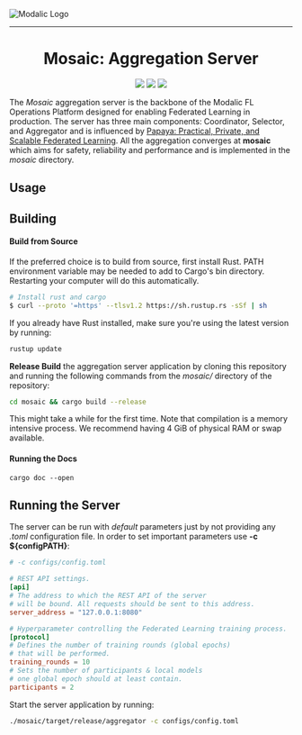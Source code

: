 ![Modalic Logo](https://github.com/modalic/mosaic/blob/main/public/mo-logo.png)

--------------------------------------------------------------------------------

<h1 align="center">
  <b>Mosaic: Aggregation Server</b><br>
</h1>

<p align="center">
    <a href="https://www.rust-lang.org/">
      <img src="https://img.shields.io/badge/Rust-1.62.1-2F54D1.svg" /></a>
    <a href="https://github.com/modalic/mosaic/blob/main/LICENSE">
      <img src="https://img.shields.io/badge/license-apache2-351c75.svg" /></a>
    <a href="https://github.com/modalic/mosaic/blob/main/CONTRIBUTING.md">
      <img src="https://img.shields.io/badge/PRs-welcome-6834D5.svg" /></a>
</p>

The *Mosaic* aggregation server is the backbone of the Modalic FL Operations Platform designed for enabling Federated Learning in production. The server has three main components: Coordinator, Selector, and Aggregator and is influenced by [Papaya: Practical, Private, and Scalable Federated Learning](resources/Papaya%3A%20Practical%20private%20%26%20scalable%20Federated%20Learning.pdf).
All the aggregation converges at **mosaic** which aims for safety, reliability and performance and is implemented in the *mosaic* directory. 

## Usage

## Building

#### Build from Source

If the preferred choice is to build from source, first install Rust. PATH environment variable may be needed to add to Cargo's bin directory. Restarting your computer will do this automatically.

```bash
# Install rust and cargo
$ curl --proto '=https' --tlsv1.2 https://sh.rustup.rs -sSf | sh
```

If you already have Rust installed, make sure you're using the latest version by running:

```bash
rustup update
```

**Release Build** the aggregation server application by cloning this repository and running the following commands from the *mosaic/* directory of the repository:

```bash
cd mosaic && cargo build --release
```

This might take a while for the first time. Note that compilation is a memory intensive process. We recommend having 4 GiB of physical RAM or swap available.

#### Running the Docs
```shell
cargo doc --open
```

## Running the Server
The server can be run with *default* parameters just by not providing any *.toml* configuration file. 
In order to set important parameters use **-c ${configPATH}**:
```toml
# -c configs/config.toml

# REST API settings.
[api]
# The address to which the REST API of the server
# will be bound. All requests should be sent to this address.
server_address = "127.0.0.1:8080"

# Hyperparameter controlling the Federated Learning training process.
[protocol]
# Defines the number of training rounds (global epochs) 
# that will be performed.
training_rounds = 10
# Sets the number of participants & local models 
# one global epoch should at least contain.
participants = 2
```

Start the server application by running:
```bash
./mosaic/target/release/aggregator -c configs/config.toml
```
